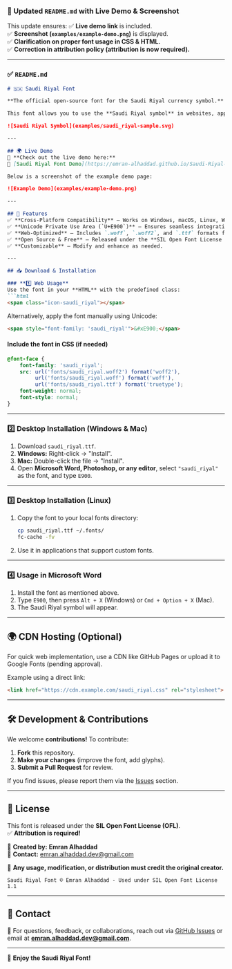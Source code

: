 ### **🚀 Updated `README.md` with Live Demo & Screenshot**  

This update ensures:
✅ **Live demo link** is included.  
✅ **Screenshot (`examples/example-demo.png`)** is displayed.  
✅ **Clarification on proper font usage in CSS & HTML.**  
✅ **Correction in attribution policy (attribution is now required).**  

---

### **✅ `README.md`**
```md
# 🇸🇦 Saudi Riyal Font  

**The official open-source font for the Saudi Riyal currency symbol.**  

This font allows you to use the **Saudi Riyal symbol** in websites, applications, and documents, ensuring compatibility where the symbol is not natively supported.  

![Saudi Riyal Symbol](examples/saudi_riyal-sample.svg)

---

## 🌍 Live Demo  
🎉 **Check out the live demo here:**  
🔗 [Saudi Riyal Font Demo](https://emran-alhaddad.github.io/Saudi-Riyal-Font/examples/demo.html)  

Below is a screenshot of the example demo page:  

![Example Demo](examples/example-demo.png)

---

## 📌 Features  
✅ **Cross-Platform Compatibility** – Works on Windows, macOS, Linux, Web, and Mobile.  
✅ **Unicode Private Use Area (`U+E900`)** – Ensures seamless integration.  
✅ **Web-Optimized** – Includes `.woff`, `.woff2`, and `.ttf` formats for fast loading.  
✅ **Open Source & Free** – Released under the **SIL Open Font License (OFL)**.  
✅ **Customizable** – Modify and enhance as needed.  

---

## 📥 Download & Installation  

### **1️⃣ Web Usage**  
Use the font in your **HTML** with the predefined class:  
```html
<span class="icon-saudi_riyal"></span>
```

Alternatively, apply the font manually using Unicode:  
```html
<span style="font-family: 'saudi_riyal'">&#xE900;</span>
```

#### **Include the font in CSS (if needed)**
```css
@font-face {
    font-family: 'saudi_riyal';
    src: url('fonts/saudi_riyal.woff2') format('woff2'),
         url('fonts/saudi_riyal.woff') format('woff'),
         url('fonts/saudi_riyal.ttf') format('truetype');
    font-weight: normal;
    font-style: normal;
}
```

---

### **2️⃣ Desktop Installation (Windows & Mac)**  
1. Download `saudi_riyal.ttf`.  
2. **Windows:** Right-click → "Install".  
3. **Mac:** Double-click the file → "Install".  
4. Open **Microsoft Word, Photoshop, or any editor**, select `"saudi_riyal"` as the font, and type `E900`.  

---

### **3️⃣ Desktop Installation (Linux)**  
1. Copy the font to your local fonts directory:  
   ```sh
   cp saudi_riyal.ttf ~/.fonts/
   fc-cache -fv
   ```
2. Use it in applications that support custom fonts.  

---

### **4️⃣ Usage in Microsoft Word**  
1. Install the font as mentioned above.  
2. Type `E900`, then press `Alt + X` (Windows) or `Cmd + Option + X` (Mac).  
3. The Saudi Riyal symbol will appear.  

---

## 🌍 CDN Hosting (Optional)  
For quick web implementation, use a CDN like GitHub Pages or upload it to Google Fonts (pending approval).  

Example using a direct link:  
```html
<link href="https://cdn.example.com/saudi_riyal.css" rel="stylesheet">
```

---

## 🛠️ Development & Contributions  
We welcome **contributions!** To contribute:  
1. **Fork** this repository.  
2. **Make your changes** (improve the font, add glyphs).  
3. **Submit a Pull Request** for review.  

If you find issues, please report them via the [Issues](https://github.com/emran-alhaddad/saudi-riyal-font/issues) section.  

---

## 📜 License  
This font is released under the **SIL Open Font License (OFL)**.  
✅ **Attribution is required!**  

📌 **Created by:** **Emran Alhaddad**  
📧 **Contact:** emran.alhaddad.dev@gmail.com  

📢 **Any usage, modification, or distribution must credit the original creator.**  
```
Saudi Riyal Font © Emran Alhaddad - Used under SIL Open Font License 1.1
```

---

## 📧 Contact  
📩 For questions, feedback, or collaborations, reach out via [GitHub Issues](https://github.com/emran-alhaddad/saudi-riyal-font/issues) or email at **emran.alhaddad.dev@gmail.com**.  

---

🚀 **Enjoy the Saudi Riyal Font!**  
```